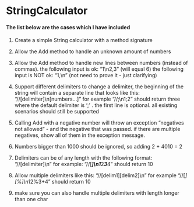# StringCalculator

#### The list below are the cases which I have included

1.  Create a simple String calculator with a method signature

2.  Allow the Add method to handle an unknown amount of numbers

3.  Allow the Add method to handle new lines between numbers (instead of commas).
   the following input is ok: “1\n2,3” (will equal 6)
   the following input is NOT ok: “1,\n” (not need to prove it - just clarifying)
   
4.  Support different delimiters
   to change a delimiter, the beginning of the string will contain a separate line that looks like this: “//[delimiter]\n[numbers…]” 
   for example “//;\n1;2” should return three where the default delimiter is ‘;’ .
   the first line is optional. all existing scenarios should still be supported
   
5.  Calling Add with a negative number will throw an exception “negatives not allowed” - and the negative that was passed. 
   if there are multiple negatives, show all of them in the exception message.
   
6.  Numbers bigger than 1000 should be ignored, so adding 2 + 4010 = 2
7.  Delimiters can be of any length with the following format: “//[delimiter]\n” for example: “//[***]\n1***2***3***4” should return 10

8.  Allow multiple delimiters like this: “//[delim1][delim2]\n” for example “//[*][%]\n1*2%3+4” should return 10

9.  make sure you can also handle multiple delimiters with length longer than one char
